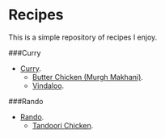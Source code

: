 # Recipes
This is a simple repository of recipes I enjoy.

###Curry
* [Curry](curry/).
  * [Butter Chicken (Murgh Makhani)](curry/murgh_makhani/).
  * [Vindaloo](curry/vindaloo/).

###Rando
* [Rando](rando/).
  * [Tandoori Chicken](rando/tandoori_chicken/).
